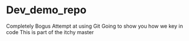 # Dev_demo_repo
Completely Bogus Attempt at using Git
Going to show you how we key in code
This is part of the itchy master
